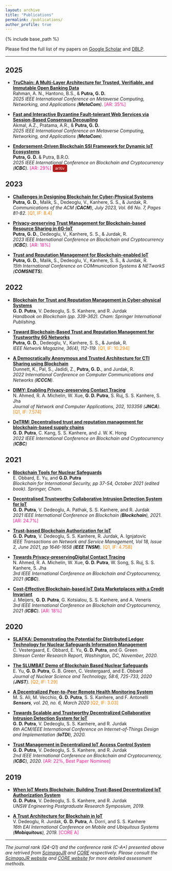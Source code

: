 ```yaml
---
layout: archive
title: "Publications"
permalink: /publications/
author_profile: true
---
```


{% include base_path %}

Please find the full list of my papers on [Google Scholar](https://scholar.google.com.au/citations?user=L_dr0dIAAAAJ&hl=en) and [DBLP](https://dblp.org/pid/243/7180.html).

---

## 2025

- <b>[TruChain: A Multi-Layer Architecture for Trusted, Verifiable, and Immutable Open Banking Data](https://doi.org/10.48550/arXiv.2507.08286)</b>
  <br>Rahman, A. N., Hantono, B.S., & <b>Putra, G. D.</b><br>
  <i>2025 IEEE International Conference on Metaverse Computing, Networking, and Applications (<b>MetaCom</b>).</i> <font color="#FF1493">[AR: 35%]</font>

- <b>[Fast and Interactive Byzantine Fault-tolerant Web Services via Session-Based Consensus Decoupling](https://doi.org/10.48550/arXiv.2507.08281)</b>
  <br>Akmal, A.Z., Pratama, A.R., & <b>Putra, G. D.</b><br>
  <i>2025 IEEE International Conference on Metaverse Computing, Networking, and Applications (<b>MetaCom</b>).</i>

- <b>[
  Endorsement-Driven Blockchain SSI Framework for Dynamic IoT Ecosystems](https://doi.org/10.48550/arXiv.2507.09859)</b>
  <br><b>Putra, G. D.</b> & Putra, B.R.O.<br>
  <i>2025 IEEE International Conference on Blockchain and Cryptocurrency (<b>ICBC</b>).</i> <font color="#FF1493">[AR: 29%]</font> [<span style="background-color: #b91c1c; color: white; padding: 4px 8px; border-radius: 4px; text-decoration: none; font-size: 12px;">arXiv</span>](https://arxiv.org/)

## 2023

- <b>[Challenges in Designing Blockchain for Cyber-Physical Systems](https://dl.acm.org/doi/10.1145/3589648)</b>
  <br><b>Putra, G. D.</b>, Malik, S., Dedeoglu, V., Kanhere, S. S., & Jurdak, R.<br>
  <i>Communications of the ACM (<b>CACM</b>), July 2023, Vol. 66 No. 7, Pages 81-82.</i> <font color="#FF7F00">[Q1, IF: 8.4]</font>

- <b>[Privacy-preserving Trust Management for Blockchain-based Resource Sharing in 6G-IoT](https://doi.org/10.1109/ICBC56567.2023.10174987)</b>
  <br><b>Putra, G. D.</b>, Dedeoglu, V., Kanhere, S. S., & Jurdak, R.<br>
  <i>2023 IEEE International Conference on Blockchain and Cryptocurrency (<b>ICBC</b>).</i> <font color="#FF1493">[AR: 18%]</font>

- <b>[Trust and Reputation Management for Blockchain-enabled IoT](https://doi.org/10.1109/COMSNETS56262.2023.10041348)</b>
  <br><b>Putra, G. D.</b>, Malik, S., Dedeoglu, V., Kanhere, S. S., & Jurdak, R.<br>
  <i>15th International Conference on COMmunication Systems & NETworkS (<b>COMSNETS</b>).</i>

## 2022

- <b>[Blockchain for Trust and Reputation Management in Cyber-physical Systems](https://doi.org/10.1007/978-3-031-07535-3_10)</b>
  <br><b>G. D. Putra</b>, V. Dedeoglu, S. S. Kanhere, and R. Jurdak<br>
  <i>Handbook on Blockchain (pp. 339-362). Cham: Springer International Publishing.</i>

- <b>[Toward Blockchain-Based Trust and Reputation Management for Trustworthy 6G Networks](https://doi.org/10.1109/MNET.011.2100746)</b>
  <br><b>Putra, G. D.</b>, Dedeoglu, V., Kanhere, S. S., & Jurdak, R.<br>
  <i>IEEE Network Magazine, 36(4), 112-119.</i> <font color="#FF7F00">[Q1, IF: 10.294]</font>

- <b>[A Democratically Anonymous and Trusted Architecture for CTI Sharing using Blockchain](https://doi.org/10.1109/ICCCN54977.2022.9868919)</b>
  <br>Dunnett, K., Pal, S., Jadidi, Z., <b>Putra, G. D.</b>, and Jurdak, R.<br>
  <i>2022 International Conference on Computer Communications and Networks (<b>ICCCN</b>).</i>

- <b>[DIMY: Enabling Privacy-preserving Contact Tracing](https://doi.org/10.1016/j.jnca.2022.103356)</b>
  <br>N. Ahmed, R. A. Michelin, W. Xue, <b>G. D. Putra</b>, S. Ruj, S. S. Kanhere, S. Jha<br>
  <i>Journal of Network and Computer Applications, 202, 103356 (<b>JNCA</b>).</i> <font color="#FF7F00">[Q1, IF: 7.574]</font>

- <b>[DeTRM: Decentralised trust and reputation management for blockchain-based supply chains](https://doi.org/10.1109/ICBC54727.2022.9805565)</b>
  <br><b>G. D. Putra</b>, C. Kang, S. S. Kanhere, and J. W. K. Hong<br>
  <i>2022 IEEE International Conference on Blockchain and Cryptocurrency (<b>ICBC</b>)</i>

## 2021

- <b>[Blockchain Tools for Nuclear Safeguards](https://doi.org/10.1007/978-3-030-86240-4_4)</b>
  <br>E. Obbard, E. Yu, and <b>G.D. Putra</b><br>
  <i>Blockchain for International Security, pp 37-54, October 2021 (edited book). Springer, Cham.</i>

- <b>[Decentralised Trustworthy Collaborative Intrusion Detection System for IoT](https://doi.org/10.1109/Blockchain53845.2021.00048)</b>
  <br><b>G. D. Putra</b>, V. Dedeoglu, A. Pathak, S. S. Kanhere, and R. Jurdak<br>
  <i>2021 IEEE International Conference on Blockchain (<b>Blockchain</b>), 2021.</i> <font color="#FF1493">[AR: 24.7%]</font>

- <b>[Trust-based Blockchain Authorization for IoT](https://doi.org/10.1109/TNSM.2021.3077276)</b>
  <br><b>G. D. Putra</b>, V. Dedeoglu, S. S. Kanhere, R. Jurdak, A. Ignjatovic<br>
  <i>IEEE Transactions on Network and Service Management, Vol 18, Issue 2, June 2021, pp 1646-1658 (<b>IEEE TNSM</b>).</i> <font color="#FF7F00">[Q1, IF: 4.758]</font>

- <b>[Towards Privacy-preservingDigital Contact Tracing](https://doi.org/10.1109/ICBC51069.2021.9461052)</b>
  <br>N. Ahmed, R. A. Michelin, W. Xue, <b>G. D. Putra</b>, W. Song, S. Ruj, S. S. Kanhere, S. Jha<br>
  <i>3rd IEEE International Conference on Blockchain and Cryptocurrency, 2021 (<b>ICBC</b>).</i>

- <b>[Cost-Effective Blockchain-based IoT Data Marketplaces with a Credit Invariant](https://doi.org/10.1109/ICBC51069.2021.9461127)</b>
  <br>J. Meijers, <b>G. D. Putra</b>, G. Kotsialou, S. S. Kanhere, and A. Veneris<br>
  <i>3rd IEEE International Conference on Blockchain and Cryptocurrency, 2021 (<b>ICBC</b>).</i> <font color="#FF1493">[AR: 18%]</font>

## 2020

- <b>[SLAFKA: Demonstrating the Potential for Distributed Ledger Technology for Nuclear Safeguards Information Management](https://www.jstor.org/stable/resrep27757)</b>
  <br>C. Vestergaard, E. Obbard, E. Yu, <b>G. D. Putra</b>, and G. Green<br>
  <i>Stimson Center Research Report, Washington, DC, November, 2020.</i>

- <b>[The SLUMBAT Demo of Blockchain Based Nuclear Safeguards](https://doi.org/10.1080/00223131.2020.1858990)</b>
  <br>E. Yu, <b>G. D. Putra</b>, G. B. Green, C. Vestergaard, and E. Obbard<br>
  <i>Journal of Nuclear Science and Technology, 58:6, 725-733, 2020 (<b>JNST</b>).</i> <font color="#FF7F00">[Q2, IF: 1.29]</font>

- <b>[A Decentralized Peer-to-Peer Remote Health Monitoring System](https://doi.org/10.3390/s20061656)</b>
  <br>M. S. Ali, M. Vecchio, <b>G. D. Putra</b>, S. S. Kanhere, and F. Antonelli<br>
  <i><b>Sensors</b>, vol. 20, no. 6, March 2020</i> <font color="#FF7F00">[Q2, IF: 3.03]</font>

- <b>[Towards Scalable and Trustworthy Decentralized Collaborative Intrusion Detection System for IoT](https://doi.org/10.1109/IoTDI49375.2020.00035)</b>
  <br><b>G. D. Putra</b>, V. Dedeoglu, S. S. Kanhere, and R. Jurdak<br>
  <i>6th ACM/IEEE International Conference on Internet-of-Things Design and Implementation (<b>IoTDI</b>), 2020.</i>

- <b>[Trust Management in Decentralized IoT Access Control System](https://doi.org/10.1109/ICBC48266.2020.9169481)</b>
  <br><b>G. D. Putra</b>, V. Dedeoglu, S. S. Kanhere, and R. Jurdak<br>
  <i>2nd IEEE International Conference on Blockchain and Cryptocurrency, (<b>ICBC</b>), 2020.</i> <font color="#FF1493">[AR: 22%, Best Paper Nominee]</font>

## 2019

- <b>[When IoT Meets Blockchain: Building Trust-Based Decentralized IoT Authorization System](https://www.engineering.unsw.edu.au/2019-postgraduate-research-symposium-abstracts#DFP02)</b>
  <br><b>G. D. Putra</b>, V. Dedeoglu, S. S. Kanhere, and R. Jurdak<br>
  <i> UNSW Engineering Postgraduate Research Symposium, 2019. </i>

- <b>[A Trust Architecture for Blockchain in IoT](https://doi.org/10.1145/3360774.3360822)</b>
  <br>V. Dedeoglu, R. Jurdak, <b>G. D. Putra</b>, A. Dorri, and S. S. Kanhere<br>
  <i> 16th EAI International Conference on Mobile and Ubiquitous Systems (<b>Mobiquitous</b>), 2019. </i> <font color="#FF1493">[CORE A]</font>

---

_The journal rank (Q4-Q1) and the conference rank (C-A\*) presented above are retrived from [ScimagoJR](https://www.scimagojr.com/) and [CORE](http://portal.core.edu.au/conf-ranks/) respectively. Please consult the [ScimagoJR website](https://www.scimagojr.com/) and [CORE website](http://www.core.edu.au/conference-portal) for more detailed assessment methods._
